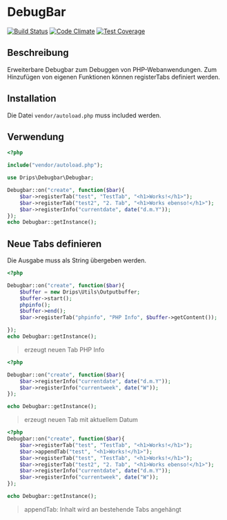 # DebugBar

[![Build Status](https://travis-ci.org/Prowect/Debugbar.svg)](https://travis-ci.org/Prowect/Debugbar)
[![Code Climate](https://codeclimate.com/github/Prowect/Debugbar/badges/gpa.svg)](https://codeclimate.com/github/Prowect/Debugbar)
[![Test Coverage](https://codeclimate.com/github/Prowect/Debugbar/badges/coverage.svg)](https://codeclimate.com/github/Prowect/Debugbar/coverage)


## Beschreibung

Erweiterbare Debugbar zum Debuggen von PHP-Webanwendungen. Zum Hinzufügen von eigenen Funktionen können registerTabs definiert werden.

## Installation

Die Datei `vendor/autoload.php` muss included werden.


## Verwendung

```php
<?php

include("vendor/autoload.php");

use Drips\Debugbar\Debugbar;

Debugbar::on("create", function($bar){
    $bar->registerTab("test", "TestTab", "<h1>Works!</h1>");
    $bar->registerTab("test2", "2. Tab", "<h1>Works ebenso!</h1>");
    $bar->registerInfo("currentdate", date("d.m.Y"));
});
echo Debugbar::getInstance();

```

## Neue Tabs definieren


Die Ausgabe muss als String übergeben werden.


```php
<?php

Debugbar::on("create", function($bar){
    $buffer = new Drips\Utils\Outputbuffer;
    $buffer->start();
    phpinfo();
    $buffer->end();
    $bar->registerTab("phpinfo", "PHP Info", $buffer->getContent());

});
echo Debugbar::getInstance();

```
> erzeugt neuen Tab PHP Info


```php
<?php

Debugbar::on("create", function($bar){
    $bar->registerInfo("currentdate", date("d.m.Y"));
    $bar->registerInfo("currentweek", date("W"));
});

echo Debugbar::getInstance();
```

> erzeugt neuen Tab mit aktuellem Datum

```php
<?php
Debugbar::on("create", function($bar){
    $bar->registerTab("test", "TestTab", "<h1>Works!</h1>");
    $bar->appendTab("test", "<h1>Works!</h1>");
    $bar->registerTab("test", "TestTab", "<h1>Works!</h1>");
    $bar->registerTab("test2", "2. Tab", "<h1>Works ebenso!</h1>");
    $bar->registerInfo("currentdate", date("d.m.Y"));
    $bar->registerInfo("currentweek", date("W"));
});

echo Debugbar::getInstance();
```
> appendTab: Inhalt wird an bestehende Tabs angehängt

